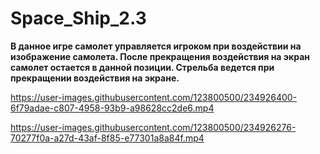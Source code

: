#  Space_Ship_2.3
 
 <b>
В данное игре самолет управляется игроком при воздействии на изображение самолета. После прекращения воздействия на экран самолет остается в данной позиции. Стрельба ведется при прекращении воздействия на экране.
</b>



https://user-images.githubusercontent.com/123800500/234926400-6f79adae-c807-4958-93b9-a98628cc2de6.mp4






https://user-images.githubusercontent.com/123800500/234926276-70277f0a-a27d-43af-8f85-e77301a8a84f.mp4

